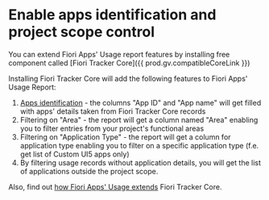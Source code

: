 # Enable apps identification and project scope control

You can extend Fiori Apps' Usage report features by installing free component called [Fiori Tracker Core]({{ prod.gv.compatibleCoreLink }})

Installing Fiori Tracker Core will add the following features to Fiori Apps' Usage Report:

1. [Apps identification](app-ids.md) - the columns "App ID" and "App name" will get filled with apps' details taken from Fiori Tracker Core records
2. Filtering on "Area" - the report will get a column named "Area" enabling you to filter entries from your project's functional areas
3. Filtering on "Application Type" - the report will get a column for application type enabling you to filter on a specific application type (f.e. get list of Custom UI5 apps only)
3. By filtering usage records without application details, you will get the list of applications outside the project scope.

Also, find out [how Fiori Apps' Usage extends](how-fa-extends-core.md) Fiori Tracker Core.